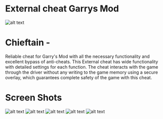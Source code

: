 # **External cheat Garrys Mod**

![alt text](https://nztcdn.com/files/1102f479-ab15-4b6a-ab51-24d38423ac80.webp)

# **Chieftain -**

Reliable cheat for Garry's Mod with all the necessary functionality and excellent bypass of anti-cheats.
This External cheat has wide functionality with detailed settings for each function.
The cheat interacts with the game through the driver without any writing to the game memory using a secure overlay, which guarantees complete safety of the game with this cheat.

# **Screen Shots**

![alt text](https://nztcdn.com/files/49173d1c-3d41-4881-8276-4660d59e3b70.webp)
![alt text](https://nztcdn.com/files/a458f42d-9cf9-4aeb-9172-9f44d1f9f4d7.webp)
![alt text](https://nztcdn.com/files/603ba5e0-3cec-43b2-abec-fe0359336dc2.webp)
![alt text](https://nztcdn.com/files/fddedc50-9c96-46a9-8e9b-5fc203ab26a9.webp)
![alt text](https://nztcdn.com/files/11a7dc94-3021-4e76-bba4-41d8febf80b0.webp)
